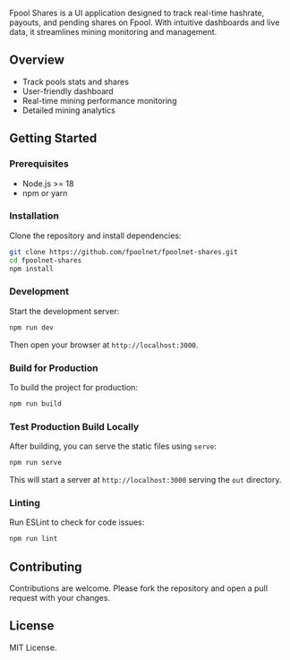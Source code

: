 
Fpool Shares is a UI application designed to track real-time hashrate, payouts, and pending shares on Fpool. With intuitive dashboards and live data, it streamlines mining monitoring and management.

## Overview

- Track pools stats and shares
- User-friendly dashboard
- Real-time mining performance monitoring
- Detailed mining analytics

## Getting Started

### Prerequisites

- Node.js >= 18
- npm or yarn

### Installation

Clone the repository and install dependencies:

```bash
git clone https://github.com/fpoolnet/fpoolnet-shares.git
cd fpoolnet-shares
npm install
```

### Development

Start the development server:

```bash
npm run dev
```

Then open your browser at `http://localhost:3000`.

### Build for Production

To build the project for production:

```bash
npm run build
```

### Test Production Build Locally

After building, you can serve the static files using `serve`:

```bash
npm run serve
```

This will start a server at `http://localhost:3000` serving the `out` directory.

### Linting

Run ESLint to check for code issues:

```bash
npm run lint
```

## Contributing

Contributions are welcome. Please fork the repository and open a pull request with your changes.

## License

MIT License.
